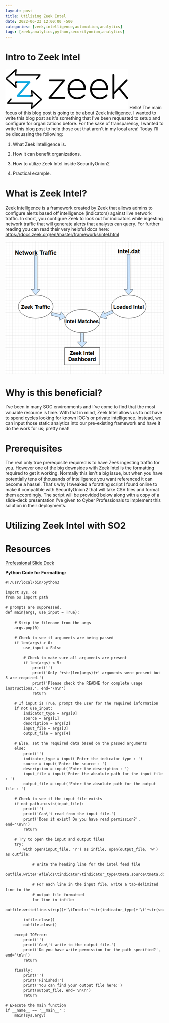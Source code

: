 ```yaml
---
layout: post
title: Utilizing Zeek Intel
date: 2022-06-23 12:00:00 -500
categories: [zeek,intelligence,automation,analytics]
tags: [zeek,analytics,python,securityonion,analytics]
---
```


# Intro to Zeek Intel
![Repo](/assets/zeekintel/zeek.png)
Hello! The main focus of this blog post is going to be about Zeek Intelligence. I wanted to write this blog post as it's something that I've been requested to setup and configure for organizations before. For the sake of transparency, I wanted to write this blog post to help those out that aren't in my local area! Today I'll be discussing the following:
   1. What Zeek Intelligence is.
    
2. How it can benefit organizations.

3. How to utilize Zeek Intel inside SecurityOnion2

4. Practical example.

# What is Zeek Intel?
Zeek Intelligence is a framework created by Zeek that allows admins to configure alerts based off intelligence (indicators) against live network traffic. In short, you configure Zeek to look out for indicators while ingesting network traffic that will generate alerts that analysts can query. For further reading you can read their very helpful docs here: https://docs.zeek.org/en/master/frameworks/intel.html

![Repo](/assets/zeekintel/diagram.png)
# Why is this beneficial?
I've been in many SOC environments and I've come to find that the most valuable resource is time. With that in mind, Zeek Intel allows us to not have to spend cycles looking for known IOC's or private intelligence. Instead, we can input those static analytics into our pre-existing framework and have it do the work for us; pretty neat!

# Prerequisites
The real only true prerequisite required is to have Zeek ingesting traffic for you. However one of the big downsides with Zeek Intel is the formatting required to get it working. Normally this isn't a big issue, but when you have potentially tens of thousands of intelligence you want referenced it can become a hassel. That's why I tweaked a foratting script I found online to make it compatible with SecurityOnion2 that will take CSV files and format them accordingly. The script will be provided below along with a copy of a slide-deck presentation I've given to Cyber Professionals to implement this solution in their deployments.

# Utilizing Zeek Intel with SO2

# Resources

[Professional Slide Deck](/assets/zeekintel/Blog_Zeek_Intel_2.pptx)

**Python Code for Formatting:**

```Python3
#!/usr/local/bin/python3

import sys, os
from os import path

# prompts are suppressed.
def main(args, use_input = True):

    # Strip the filename from the args
    args.pop(0)

    # Check to see if arguments are being passed
    if len(args) > 0:
        use_input = False

        # Check to make sure all arguments are present
        if len(args) < 5:
            print('')
            print('Only '+str(len(args))+' arguments were present but 5 are required.')
            print('Please check the README for complete usage instructions.', end='\n\n')
            return

    # If input is True, prompt the user for the required information
    if not use_input:
        indicator_type = args[0]
        source = args[1]
        description = args[2]
        input_file = args[3]
        output_file = args[4]

    # Else, set the required data based on the passed arguments
    else:
        print('')
        indicator_type = input('Enter the indicator type : ')
        source = input('Enter the source : ')
        description = input('Enter the description : ')
        input_file = input('Enter the absolute path for the input file : ')
        output_file = input('Enter the absolute path for the output file : ')

    # Check to see if the input file exists
    if not path.exists(input_file):
        print('')
        print('Can\'t read from the input file.')
        print('Does it exist? Do you have read permission?', end='\n\n')
        return

    # Try to open the input and output files
    try:
        with open(input_file, 'r') as infile, open(output_file, 'w') as outfile:

            # Write the heading line for the intel feed file
            outfile.write('#fields\tindicator\tindicator_type\tmeta.source\tmeta.do_notice\tmeta.desc\n')

            # For each line in the input file, write a tab-delimited line to the
            # output file formatted
            for line in infile:
                outfile.write(line.strip()+'\tIntel::'+str(indicator_type)+'\t'+str(source)+'\tT\t'+str(description)+'\n')

        infile.close()
        outfile.close()

    except IOError:
        print('')
        print('Can\'t write to the output file.')
        print('Do you have write permission for the path specified?', end='\n\n')
        return

    finally:
        print('')
        print('Finished!')
        print('You can find your output file here:')
        print(output_file, end='\n\n')
        return

# Execute the main function
if __name__ == '__main__' :
    main(sys.argv)